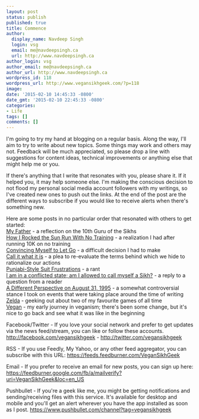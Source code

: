 ```yaml
---
layout: post
status: publish
published: true
title: Commence
author:
  display_name: Navdeep Singh
  login: vsg
  email: me@navdeepsingh.ca
  url: http://www.navdeepsingh.ca
author_login: vsg
author_email: me@navdeepsingh.ca
author_url: http://www.navdeepsingh.ca
wordpress_id: 118
wordpress_url: http://www.vegansikhgeek.com/?p=118
image: 
date: '2015-02-10 14:45:33 -0800'
date_gmt: '2015-02-10 22:45:33 -0800'
categories:
- Life
tags: []
comments: []
---
```

<p>I'm going to try my hand at blogging on a regular basis. Along the way, I'll aim to try to write about new topics. Some things may work and others may not. Feedback will be much appreciated, so please drop a line with suggestions for content ideas, technical improvements or anything else that might help me or you.</p>
<p>If there's anything that I write that resonates with you, please share it. If it helped you, it may help someone else. I'm making the conscious decision to not flood my personal social media account followers with my writings, so I've created new ones to push out the links. At the end of the post are the different ways to subscribe if you would like to receive alerts when there's something new.</p>
<p>Here are some posts in no particular order that resonated with others to get started:<br />
<a title="My Father" href="http://www.vegansikhgeek.com/my-father/">My Father</a> - a reflection on the 10th Guru of the Sikhs<br />
<a title="How I Rocked the Sun Run With No Training" href="http://www.vegansikhgeek.com/how-i-rocked-the-sun-run-with-no-training/">How I Rocked the Sun Run With No Training</a> - a realization I had after running 10K on no training<br />
<a title="Convincing Myself to Let Go" href="http://www.vegansikhgeek.com/convincing-myself-to-let-go/">Convincing Myself to Let Go</a> - a difficult decision I had to make<br />
<a title="Call it what it is" href="http://www.vegansikhgeek.com/call-it-what-it-is/">Call it what it is</a> - a plea to re-evaluate the terms behind which we hide to rationalize our actions<br />
<a title="Punjabi-Style Suit Frustrations" href="http://www.vegansikhgeek.com/punjabi-style-suit-frustrations/">Punjabi-Style Suit Frustrations</a> - a rant<br />
<a title="Great blog Nav. I am in a conflicted state; am I allowed to call myself a Sikh? At first glace, one would not think I am a "true Sikh" because of my appearance or even by the lifestyle I lead (consuming alcohol/meat in moderation). I drop by the temple when I feel I need it spiritually or for special occasions. What are the criteria one must follow to be a true Sikh? If I am on a spiritual journey internally does my appearance really matter? Can I consider myself to be a "religious person"?" href="http://www.vegansikhgeek.com/great-blog-nav-i-am-in-a-conflicted-state-am-i/">I am in a conflicted state; am I allowed to call myself a Sikh?</a> - a reply to a question from a reader<br />
<a title="A Different Perspective on August 31, 1995" href="http://www.vegansikhgeek.com/a-different-perspective-on-august-31-1995/">A Different Perspective on August 31, 1995</a> - a somewhat controversial stance I took on events that were taking place around the time of writing<br />
<a title="Zelda" href="http://www.vegansikhgeek.com/zelda/">Zelda</a> - geeking out about two of my favourite games of all time<br />
<a title="Vegan" href="http://www.vegansikhgeek.com/vegan/">Vegan</a> - my early journey in veganism; there's been some change, but it's nice to go back and see what it was like in the beginning</p>
<p>Facebook/Twitter - If you love your social network and prefer to get updates via the news feed/stream, you can like or follow these accounts. <a title="Facebook" href="http://facebook.com/vegansikhgeek" target="_blank">http://facebook.com/vegansikhgeek</a> - <a title="Twitter" href="http://twitter.com/vegansikhgeek" target="_blank">http://twitter.com/vegansikhgeek</a></p>
<p>RSS - If you use Feedly, My Yahoo, or any other feed aggregator, you can subscribe with this URL: <a title="FeedBurner" href="https://feeds.feedburner.com/VeganSikhGeek" target="_blank">https://feeds.feedburner.com/VeganSikhGeek</a></p>
<p>Email - If you prefer to receive an email for new posts, you can sign up here: <a title="Email Subscription" href="https://feedburner.google.com/fb/a/mailverify?uri=VeganSikhGeek&amp;loc=en_US" target="_blank">https://feedburner.google.com/fb/a/mailverify?uri=VeganSikhGeek&amp;loc=en_US</a></p>
<p>Pushbullet - If you're a geek like me, you might be getting notifications and sending/receiving files with this service. It's available for desktop and mobile and you'll get an alert wherever you have the app installed as soon as I post. <a title="Pushbullet" href="https://www.pushbullet.com/channel?tag=vegansikhgeek" target="_blank">https://www.pushbullet.com/channel?tag=vegansikhgeek</a></p>
